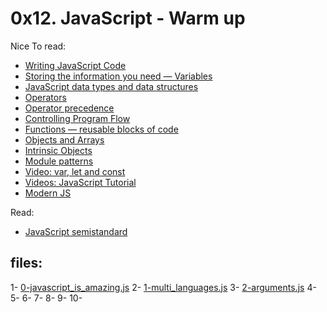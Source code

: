 # 0x12. JavaScript - Warm up

Nice To read:
* [Writing JavaScript Code](https://developer.mozilla.org/en-US/docs/Learn/Getting_started_with_the_web/JavaScript_basics)
* [Storing the information you need — Variables](https://developer.mozilla.org/en-US/docs/Learn/JavaScript/First_steps/Variables)
* [JavaScript data types and data structures](https://developer.mozilla.org/en-US/docs/Web/JavaScript/Data_structures)
* [Operators](https://developer.mozilla.org/en-US/docs/Learn/Getting_started_with_the_web/JavaScript_basics)
* [Operator precedence](https://developer.mozilla.org/en-US/docs/Web/JavaScript/Reference/Operators/Operator_Precedence)
* [Controlling Program Flow](https://developer.mozilla.org/en-US/docs/Web/JavaScript/Guide/Control_flow_and_error_handling)
* [Functions — reusable blocks of code](https://developer.mozilla.org/en-US/docs/Learn/JavaScript/Building_blocks/Functions)
* [Objects and Arrays](https://developer.mozilla.org/en-US/docs/Learn/JavaScript/Objects)
* [Intrinsic Objects](https://developer.mozilla.org/en-US/docs/Learn/JavaScript/Objects)
* [Module patterns](https://darrenderidder.github.io/talks/ModulePatterns/#/)
* [Video: var, let and const](https://www.youtube.com/watch?v=sjyJBL5fkp8)
* [Videos: JavaScript Tutorial](https://www.youtube.com/watch?v=vZBCTc9zHtI)
* [Modern JS](https://github.com/mbeaudru/modern-js-cheatsheet)

Read:
* [JavaScript semistandard](https://github.com/standard/semistandard)

## files:
1- [0-javascript_is_amazing.js](0-javascript_is_amazing.js)
2- [1-multi_languages.js](1-multi_languages.js)
3- [2-arguments.js](2-arguments.js)
4- []()
5- []()
6- []()
7- []()
8- []()
9- []()
10- []()
